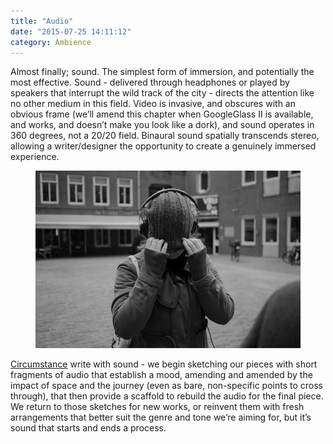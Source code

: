```yaml
---
title: "Audio"
date: "2015-07-25 14:11:12"
category: Ambience
---
```


Almost finally; sound. The simplest form of immersion, and potentially
the most effective. Sound - delivered through headphones or played by
speakers that interrupt the wild track of the city - directs the
attention like no other medium in this field. Video is invasive, and
obscures with an obvious frame (we’ll amend this chapter when
GoogleGlass II is available, and works, and doesn’t make you look like a
dork), and sound operates in 360 degrees, not a 20/20 field. Binaural
sound spatially transcends stereo, allowing a writer/designer the
opportunity to create a genuinely immersed experience.

<figure><img src="/images/audio.jpg" alt="Audio"></figure>

[Circumstance](http://wearecircumstance.com)
write with sound - we begin sketching our pieces with short fragments of
audio that establish a mood, amending and amended by the impact of space
and the journey (even as bare, non-specific points to cross through),
that then provide a scaffold to rebuild the audio for the final piece.
We return to those sketches for new works, or reinvent them with fresh
arrangements that better suit the genre and tone we’re aiming for, but
it’s sound that starts and ends a process.
